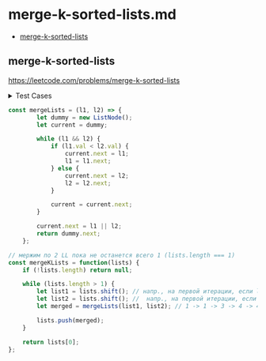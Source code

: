 # merge-k-sorted-lists.md

+ [merge-k-sorted-lists](#merge-k-sorted-lists)

## merge-k-sorted-lists

https://leetcode.com/problems/merge-k-sorted-lists

<details><summary>Test Cases</summary><blockquote>

``` javascript
    // lists = [[1,4,5],[1,3,4],[2,6]]
    // [1,1,2,3,4,4,5,6]

    // lists = []
    // []

    // lists = [[]]
    // []
```

</blockquote></details>

``` javascript
const mergeLists = (l1, l2) => {
        let dummy = new ListNode();
        let current = dummy;

        while (l1 && l2) {
            if (l1.val < l2.val) {
                current.next = l1;
                l1 = l1.next;
            } else {
                current.next = l2;
                l2 = l2.next;
            }

            current = current.next;
        }

        current.next = l1 || l2;
        return dummy.next;
    };

// мержим по 2 LL пока не останется всего 1 (lists.length === 1)
const mergeKLists = function(lists) {
    if (!lists.length) return null;

    while (lists.length > 1) {
        let list1 = lists.shift(); // напр., на первой итерации, если lists = [[1,4,5],[1,3,4],[2,6]], то list1 = 1 -> 4 -> 5
        let list2 = lists.shift(); //  напр., на первой итерации, если lists = [[1,4,5],[1,3,4],[2,6]], то list2 = 1 -> 3 -> 4
        let merged = mergeLists(list1, list2); // 1 -> 1 -> 3 -> 4 -> 4 -> 5

        lists.push(merged);
    }

    return lists[0];
};
```


